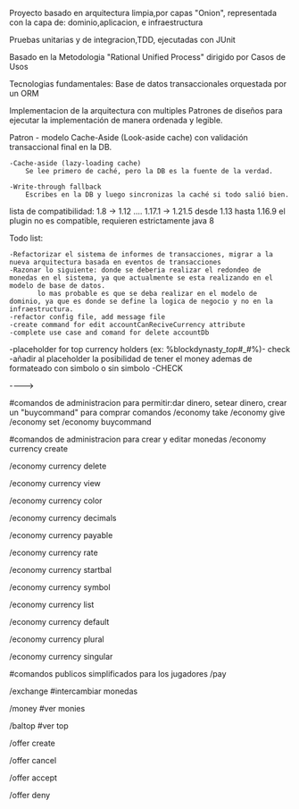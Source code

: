 Proyecto basado en arquitectura limpia,por capas "Onion", representada con la capa de: dominio,aplicacion, e infraestructura

Pruebas unitarias y de integracion,TDD, ejecutadas con JUnit

Basado en la Metodologia "Rational Unified Process" dirigido por Casos de Usos

Tecnologias fundamentales: Base de datos transaccionales orquestada por un ORM

Implementacion de la arquitectura con multiples Patrones de diseños para ejecutar la implementación de manera ordenada y legible.


Patron - modelo Cache-Aside (Look-aside cache) con validación transaccional final en la DB.

    -Cache-aside (lazy-loading cache)
        Se lee primero de caché, pero la DB es la fuente de la verdad.

    -Write-through fallback
        Escribes en la DB y luego sincronizas la caché si todo salió bien.

lista de compatibilidad: 1.8 -> 1.12 .... 1.17.1 -> 1.21.5
desde 1.13 hasta 1.16.9 el plugin no es compatible, requieren estrictamente java 8

Todo list:

    -Refactorizar el sistema de informes de transacciones, migrar a la nueva arquitectura basada en eventos de transacciones
    -Razonar lo siguiente: donde se deberia realizar el redondeo de monedas en el sistema, ya que actualmente se esta realizando en el modelo de base de datos.
           lo mas probable es que se deba realizar en el modelo de dominio, ya que es donde se define la logica de negocio y no en la infraestructura.
    -refactor config file, add message file
    -create command for edit accountCanReciveCurrency attribute
    -complete use case and comand for delete accountDb


-placeholder for top currency holders (ex: %blockdynasty_<currency>_top_#_#%)- check
-añadir al placeholder la posibilidad de tener el money ademas de formateado con simbolo o sin simbolo -CHECK


---->

#comandos de administracion para permitir:dar dinero, setear dinero, crear un "buycommand" para comprar comandos
/economy take
/economy give
/economy set
/economy buycommand

#comandos de administracion para crear y editar monedas
/economy currency create

/economy currency delete

/economy currency view

/economy currency color

/economy currency decimals

/economy currency payable

/economy currency rate

/economy currency startbal

/economy currency symbol

/economy currency list

/economy currency default

/economy currency plural

/economy currency singular

#comandos publicos simplificados para los jugadores
/pay

/exchange           #intercambiar monedas

/money            #ver monies

/baltop             #ver top


/offer create

/offer cancel

/offer accept

/offer deny
